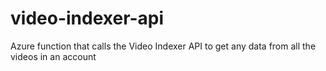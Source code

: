 # video-indexer-api
Azure function that calls the Video Indexer API to get any data from all the videos in an account
